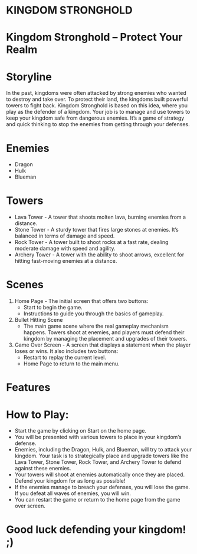 # KINGDOM STRONGHOLD
# Kingdom Stronghold – Protect Your Realm

# Storyline
  In the past, kingdoms were often attacked by strong enemies who wanted to destroy and take over. To protect their land, the kingdoms built powerful towers to fight back. Kingdom Stronghold is based on this idea, where you play as the defender of a kingdom. Your job is to manage and use towers to keep your kingdom safe from dangerous enemies. It’s a game of strategy and quick thinking to stop the enemies from getting through your defenses.

# Enemies
- Dragon
- Hulk
- Blueman 

# Towers
- Lava Tower - A tower that shoots molten lava, burning enemies from a distance.
- Stone Tower - A sturdy tower that fires large stones at enemies. It’s balanced in terms of damage and speed.
- Rock Tower - A tower built to shoot rocks at a fast rate, dealing moderate damage with speed and agility.
- Archery Tower - A tower with the ability to shoot arrows, excellent for hitting fast-moving enemies at a distance.

# Scenes
1. Home Page - The initial screen that offers two buttons:
    - Start to begin the game.
    - Instructions to guide you through the basics of gameplay.
2. Bullet Hitting Scene
     - The main game scene where the real gameplay mechanism happens. Towers shoot at enemies, and players must defend their kingdom by managing the placement and upgrades of their towers.
4. Game Over Screen - A screen that displays a statement when the player loses or wins. It also includes two buttons:
      - Restart to replay the current level.
      - Home Page to return to the main menu.

# Features
# How to Play:
  - Start the game by clicking on Start on the home page.
  - You will be presented with various towers to place in your kingdom’s defense.
  - Enemies, including the Dragon, Hulk, and Blueman, will try to attack your kingdom. Your task is to strategically place and upgrade towers like the Lava Tower, Stone Tower, Rock Tower, and Archery Tower to defend against these enemies.
  - Your towers will shoot at enemies automatically once they are placed. Defend your kingdom for as long as possible!
  - If the enemies manage to breach your defenses, you will lose the game. If you defeat all waves of enemies, you will win.
  - You can restart the game or return to the home page from the game over screen.

# Good luck defending your kingdom! ;)
